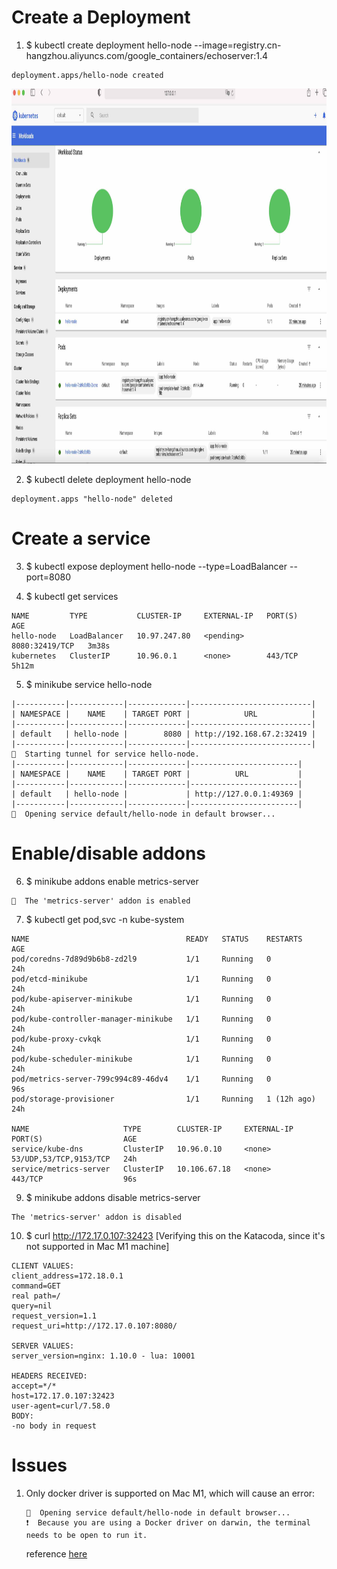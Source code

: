 # Create a Deployment

1. $ kubectl create deployment hello-node --image=registry.cn-hangzhou.aliyuncs.com/google_containers/echoserver:1.4
```
deployment.apps/hello-node created
```
<img src="../docs/k8s.deployment.succeed.jpg" width="1000" height="600"> 

2. $ kubectl delete deployment hello-node
```
deployment.apps "hello-node" deleted
```
# Create a service

3. $ kubectl expose deployment hello-node --type=LoadBalancer --port=8080

4. $ kubectl get services
```
NAME         TYPE           CLUSTER-IP     EXTERNAL-IP   PORT(S)          AGE
hello-node   LoadBalancer   10.97.247.80   <pending>     8080:32419/TCP   3m38s
kubernetes   ClusterIP      10.96.0.1      <none>        443/TCP          5h12m
```

5. $ minikube service hello-node
```
|-----------|------------|-------------|---------------------------|
| NAMESPACE |    NAME    | TARGET PORT |            URL            |
|-----------|------------|-------------|---------------------------|
| default   | hello-node |        8080 | http://192.168.67.2:32419 |
|-----------|------------|-------------|---------------------------|
🏃  Starting tunnel for service hello-node.
|-----------|------------|-------------|------------------------|
| NAMESPACE |    NAME    | TARGET PORT |          URL           |
|-----------|------------|-------------|------------------------|
| default   | hello-node |             | http://127.0.0.1:49369 |
|-----------|------------|-------------|------------------------|
🎉  Opening service default/hello-node in default browser...
```
# Enable/disable addons

6. $ minikube addons enable metrics-server
```
🌟  The 'metrics-server' addon is enabled
```

7. $ kubectl get pod,svc -n kube-system
```
NAME                                   READY   STATUS    RESTARTS      AGE
pod/coredns-7d89d9b6b8-zd2l9           1/1     Running   0             24h
pod/etcd-minikube                      1/1     Running   0             24h
pod/kube-apiserver-minikube            1/1     Running   0             24h
pod/kube-controller-manager-minikube   1/1     Running   0             24h
pod/kube-proxy-cvkqk                   1/1     Running   0             24h
pod/kube-scheduler-minikube            1/1     Running   0             24h
pod/metrics-server-799c994c89-46dv4    1/1     Running   0             96s
pod/storage-provisioner                1/1     Running   1 (12h ago)   24h

NAME                     TYPE        CLUSTER-IP     EXTERNAL-IP   PORT(S)                  AGE
service/kube-dns         ClusterIP   10.96.0.10     <none>        53/UDP,53/TCP,9153/TCP   24h
service/metrics-server   ClusterIP   10.106.67.18   <none>        443/TCP                  96s
```
9. $ minikube addons disable metrics-server
```
The 'metrics-server' addon is disabled
```

10. $ curl http://172.17.0.107:32423 
[Verifying this on the Katacoda, since it's not supported in Mac M1 machine]
```
CLIENT VALUES:
client_address=172.18.0.1
command=GET
real path=/
query=nil
request_version=1.1
request_uri=http://172.17.0.107:8080/

SERVER VALUES:
server_version=nginx: 1.10.0 - lua: 10001

HEADERS RECEIVED:
accept=*/*
host=172.17.0.107:32423
user-agent=curl/7.58.0
BODY:
-no body in request
```

# Issues

1. Only docker driver is supported on Mac M1, which will cause an error:
   ```
   🎉  Opening service default/hello-node in default browser...
   ❗  Because you are using a Docker driver on darwin, the terminal needs to be open to run it.
   ```
   reference [here](https://github.com/kubernetes/minikube/issues/9016)
